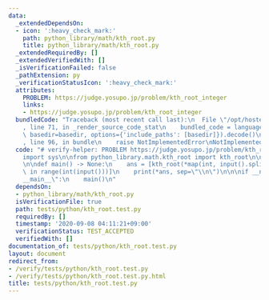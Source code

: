 ```yaml
---
data:
  _extendedDependsOn:
  - icon: ':heavy_check_mark:'
    path: python_library/math/kth_root.py
    title: python_library/math/kth_root.py
  _extendedRequiredBy: []
  _extendedVerifiedWith: []
  _isVerificationFailed: false
  _pathExtension: py
  _verificationStatusIcon: ':heavy_check_mark:'
  attributes:
    PROBLEM: https://judge.yosupo.jp/problem/kth_root_integer
    links:
    - https://judge.yosupo.jp/problem/kth_root_integer
  bundledCode: "Traceback (most recent call last):\n  File \"/opt/hostedtoolcache/Python/3.9.1/x64/lib/python3.9/site-packages/onlinejudge_verify/documentation/build.py\"\
    , line 71, in _render_source_code_stat\n    bundled_code = language.bundle(stat.path,\
    \ basedir=basedir, options={'include_paths': [basedir]}).decode()\n  File \"/opt/hostedtoolcache/Python/3.9.1/x64/lib/python3.9/site-packages/onlinejudge_verify/languages/python.py\"\
    , line 96, in bundle\n    raise NotImplementedError\nNotImplementedError\n"
  code: "# verify-helper: PROBLEM https://judge.yosupo.jp/problem/kth_root_integer\n\
    import sys\n\nfrom python_library.math.kth_root import kth_root\n\ninput = sys.stdin.buffer.readline\n\
    \n\ndef main() -> None:\n    ans = [kth_root(*map(int, input().split())) for _\
    \ in range(int(input()))]\n    print(*ans, sep=\"\\n\")\n\n\nif __name__ == \"\
    __main__\":\n    main()\n"
  dependsOn:
  - python_library/math/kth_root.py
  isVerificationFile: true
  path: tests/python/kth_root.test.py
  requiredBy: []
  timestamp: '2020-09-08 04:11:21+09:00'
  verificationStatus: TEST_ACCEPTED
  verifiedWith: []
documentation_of: tests/python/kth_root.test.py
layout: document
redirect_from:
- /verify/tests/python/kth_root.test.py
- /verify/tests/python/kth_root.test.py.html
title: tests/python/kth_root.test.py
---
```

